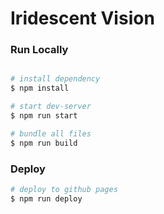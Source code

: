 # Iridescent Vision


### Run Locally
```bash

# install dependency
$ npm install

# start dev-server
$ npm run start

# bundle all files
$ npm run build

```

### Deploy

```bash
# deploy to github pages
$ npm run deploy
```